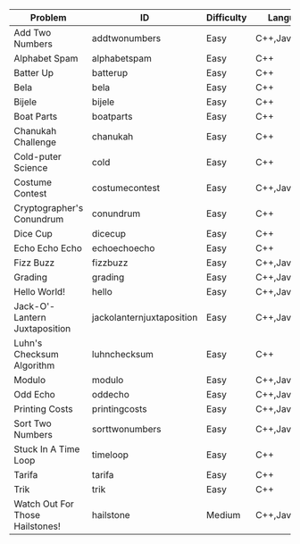 Problem|ID|Difficulty|Languages
---|---|---|---
Add Two Numbers|addtwonumbers|Easy|C++,Java,Python
Alphabet Spam|alphabetspam|Easy|C++
Batter Up|batterup|Easy|C++
Bela|bela|Easy|C++
Bijele|bijele|Easy|C++
Boat Parts|boatparts|Easy|C++
Chanukah Challenge|chanukah|Easy|C++
Cold-puter Science|cold|Easy|C++
Costume Contest|costumecontest|Easy|C++,Java
Cryptographer's Conundrum|conundrum|Easy|C++
Dice Cup|dicecup|Easy|C++
Echo Echo Echo|echoechoecho|Easy|C++
Fizz Buzz|fizzbuzz|Easy|C++,Java
Grading|grading|Easy|C++,Java,Python
Hello World!|hello|Easy|C++,Java,Python
Jack-O'-Lantern Juxtaposition|jackolanternjuxtaposition|Easy|C++,Java,Python
Luhn's Checksum Algorithm|luhnchecksum|Easy|C++
Modulo|modulo|Easy|C++,Java,Python
Odd Echo|oddecho|Easy|C++,Java
Printing Costs|printingcosts|Easy|C++,Java
Sort Two Numbers|sorttwonumbers|Easy|C++,Java
Stuck In A Time Loop|timeloop|Easy|C++
Tarifa|tarifa|Easy|C++
Trik|trik|Easy|C++
Watch Out For Those Hailstones!|hailstone|Medium|C++,Java
